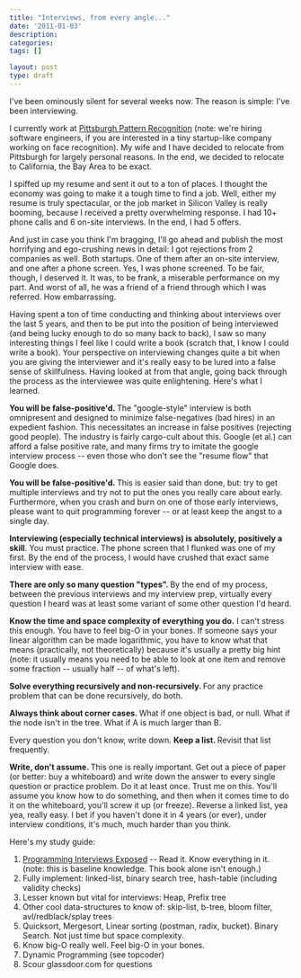 ```yaml
---
title: "Interviews, from every angle..."
date: '2011-01-03'
description:
categories:
tags: []

layout: post
type: draft
---
```

I've been ominously silent for several weeks now. The reason is simple: I've been interviewing.

I currently work at <a href="www.pittpatt.com">Pittsburgh Pattern Recognition</a> (note: we're hiring software engineers, if you are interested in a tiny startup-like company working on face recognition). My wife and I have decided to relocate from Pittsburgh for largely personal reasons. In the end, we decided to relocate to California, the Bay Area to be exact.

I spiffed up my resume and sent it out to a ton of places. I thought the economy was going to make it a tough time to find a job. Well, either my resume is truly spectacular, or the job market in Silicon Valley is really booming, because I received a pretty overwhelming response. I had 10+ phone calls and 6 on-site interviews. In the end, I had 5 offers.

And just in case you think I'm bragging, I'll go ahead and publish the most horrifying and ego-crushing news in detail: I got rejections from 2 companies as well. Both startups. One of them after an on-site interview, and one after a phone screen. Yes, I was phone screened. To be fair, though, I deserved it. It was, to be frank, a miserable performance on my part. And worst of all, he was a friend of a friend through which I was referred. How embarrassing.

Having spent a ton of time conducting and thinking about interviews over the last 5 years, and then to be put into the position of being interviewed (and being lucky enough to do so many back to back), I saw so many interesting things I feel like I could write a book (scratch that, I know I could write a book). Your perspective on interviewing changes quite a bit when you are giving the interviewer and it's really easy to be lured into a false sense of skillfulness. Having looked at from that angle, going back through the process as the interviewee was quite enlightening. Here's what I learned.

<strong>You will be false-positive'd. </strong> The "google-style" interview is both omnipresent and designed to minimize false-negatives (bad hires) in an expedient fashion. This necessitates an increase in false positives (rejecting good people). The industry is fairly cargo-cult about this. Google (et al.) can afford a false positive rate, and many firms try to imitate the google interview process -- even those who don't see the "resume flow" that Google does.

<strong>You will be false-positive'd. </strong> This is easier said than done, but: try to get multiple interviews and try not to put the ones you really care about early. Furthermore, when you crash and burn on one of those early interviews, please want to quit programming forever -- or at least keep the angst to a single day.

<strong>Interviewing (especially technical interviews) is absolutely, positively a skill</strong>. You must practice. The phone screen that I flunked was one of my first. By the end of the process, I would have crushed that exact same interview with ease.

<strong>There are only so many question "types". </strong>By the end of my process, between the previous interviews and my interview prep, virtually every question I heard was at least some variant of some other question I'd heard.

<strong>Know the time and space complexity of everything you do.</strong> I can't stress this enough. You have to feel big-O in your bones. If someone says your linear algorithm can be made logarithmic, you have to know what that means (practically, not theoretically) because it's usually a pretty big hint (note: it usually means you need to be able to look at one item and remove some fraction -- usually half -- of what's left).

<strong>Solve everything recursively and non-recursively. </strong>For any practice problem that can be done recursively, do both.

<strong>Always think about corner cases. </strong>What if one object is bad, or null. What if the node isn't in the tree. What if A is much larger than B.

Every question you don't know, write down. <strong>Keep a list. </strong>Revisit that list frequently.

<strong>Write, don't assume. </strong>This one is really important. Get out a piece of paper (or better: buy a whiteboard) and write down the answer to every single question or practice problem. Do it at least once. Trust me on this. You'll assume you know how to do something, and then when it comes time to do it on the whiteboard, you'll screw it up (or freeze). Reverse a linked list, yea yea, really easy. I bet if you haven't done it in 4 years (or ever), under interview conditions, it's much, much harder than you think.

Here's my study guide:
<ol>
	<li><a href="http://www.amazon.com/gp/product/047012167X?ie=UTF8&amp;tag=lbrandycom-20&amp;linkCode=as2&amp;camp=1789&amp;creative=390957&amp;creativeASIN=047012167X">Programming Interviews Exposed</a> -- Read it. Know everything in it. (note: this is baseline knowledge. This book alone isn't enough.)</li>
	<li>Fully implement: linked-list, binary search tree, hash-table (including validity checks)</li>
	<li>Lesser known but vital for interviews: Heap, Prefix tree</li>
	<li>Other cool data-structures to know of: skip-list, b-tree, bloom filter, avl/redblack/splay trees</li>
	<li>Quicksort, Mergesort, Linear sorting (postman, radix, bucket). Binary Search. Not just time but space complexity.</li>
	<li>Know big-O really well. Feel big-O in your bones.</li>
	<li>Dynamic Programming (see topcoder)</li>
	<li>Scour glassdoor.com for questions</li>
</ol>
